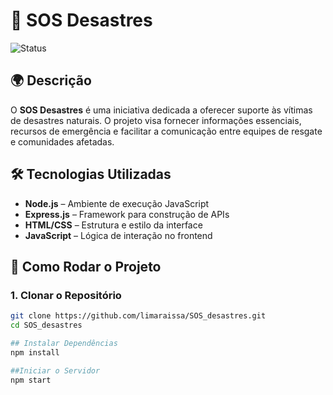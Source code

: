 # 🚨 SOS Desastres

![Status](https://img.shields.io/badge/Status-Em%20Desenvolvimento-yellow)


## 🌍 Descrição

O **SOS Desastres** é uma iniciativa dedicada a oferecer suporte às vítimas de desastres naturais. O projeto visa fornecer informações essenciais, recursos de emergência e facilitar a comunicação entre equipes de resgate e comunidades afetadas.

## 🛠️ Tecnologias Utilizadas

- **Node.js** – Ambiente de execução JavaScript
- **Express.js** – Framework para construção de APIs
- **HTML/CSS** – Estrutura e estilo da interface
- **JavaScript** – Lógica de interação no frontend

## 🚀 Como Rodar o Projeto

### 1. Clonar o Repositório

```bash
git clone https://github.com/limaraissa/SOS_desastres.git
cd SOS_desastres

## Instalar Dependências
npm install

##Iniciar o Servidor
npm start

